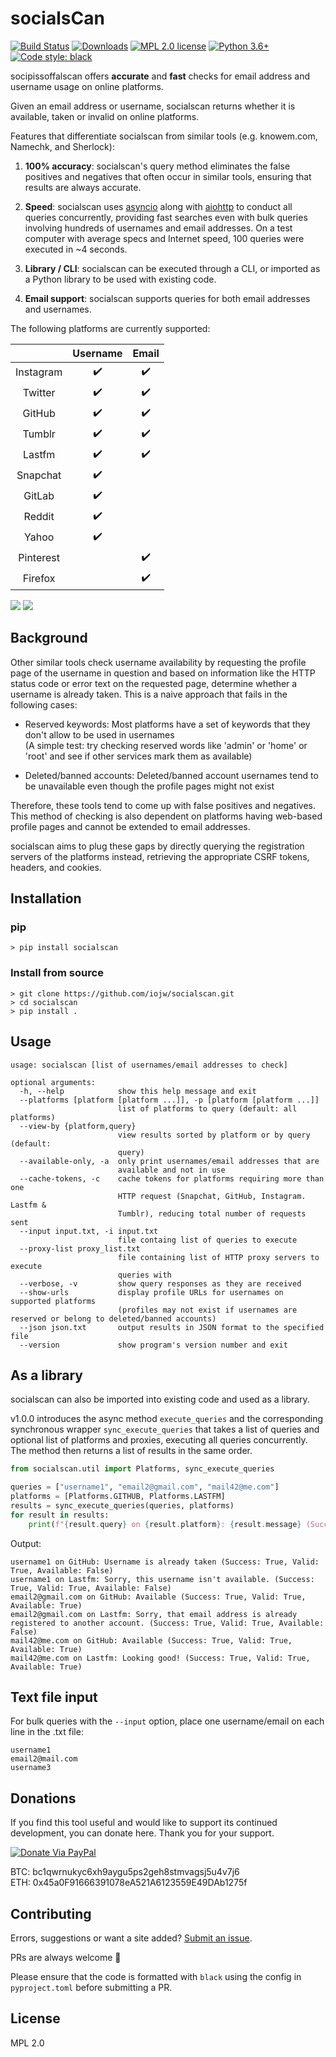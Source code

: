# socialsCan
[![Build Status](https://travis-ci.com/iojw/socialscan.svg?token=4yLRbSuqAQqrjanbzeXs&branch=master)](https://travis-ci.com/iojw/socialscan)
[![Downloads](https://pepy.tech/badge/socialscan)](https://pepy.tech/project/socialscan/)
[![MPL 2.0 license](https://img.shields.io/badge/License-MPL%202.0-blue.svg)](https://www.mozilla.org/en-US/MPL/2.0/)
[![Python 3.6+](https://img.shields.io/badge/python-3.6+-green.svg)](https://www.python.org/downloads/)
[![Code style: black](https://img.shields.io/badge/code%20style-black-000000.svg)](https://github.com/psf/black)

socipissoffalscan offers **accurate** and **fast** checks for email address and username usage on online platforms.  

Given an email address or username, socialscan returns whether it is available, taken or invalid on online platforms. 

Features that differentiate socialscan from similar tools (e.g. knowem.com, Namechk, and Sherlock):

1. **100% accuracy**: socialscan's query method eliminates the false positives and negatives that often occur in similar tools, ensuring that results are always accurate.

2. **Speed**: socialscan uses [asyncio](https://docs.python.org/3/library/asyncio.html) along with [aiohttp](https://aiohttp.readthedocs.io/en/stable/) to conduct all queries concurrently, providing fast searches even with bulk queries involving hundreds of usernames and email addresses. On a test computer with average specs and Internet speed, 100 queries were executed in ~4 seconds.

3. **Library / CLI**: socialscan can be executed through a CLI, or imported as a Python library to be used with existing code.

4. **Email support**: socialscan supports queries for both email addresses and usernames.

The following platforms are currently supported:   

|           | Username | Email |
|:---------:|:--------:|:--------:|
| Instagram |     ✔️    |   ✔️   |
| Twitter   |     ✔️    |   ✔️   |
|  GitHub   |     ✔️    |   ✔️   |
|   Tumblr  |     ✔️    |   ✔️   |
|  Lastfm   |     ✔️    |   ✔️   |
|  Snapchat |     ✔️    |        |
| GitLab    |     ✔️    |        |
| Reddit    |     ✔️    |        |
|  Yahoo    |     ✔️    |        |
| Pinterest |            |   ✔️  |
|  Firefox  |            |   ✔️  |

![](https://github.com/iojw/socialscan/raw/master/demo/demo.gif)
![](https://github.com/iojw/socialscan/raw/master/demo/demo100.gif)

## Background

Other similar tools check username availability by requesting the profile page of the username in question and based on information like the HTTP status code or error text on the requested page, determine whether a username is already taken. This is a naive approach that fails in the following cases:

- Reserved keywords: Most platforms have a set of keywords that they don't allow to be used in usernames  
(A simple test: try checking reserved words like 'admin' or 'home' or 'root' and see if other services mark them as available)

- Deleted/banned accounts: Deleted/banned account usernames tend to be unavailable even though the profile pages might not exist

Therefore, these tools tend to come up with false positives and negatives. This method of checking is also dependent on platforms having web-based profile pages and cannot be extended to email addresses.

socialscan aims to plug these gaps by directly querying the registration servers of the platforms instead, retrieving the appropriate CSRF tokens, headers, and cookies. 

## Installation

### pip
```
> pip install socialscan
```

### Install from source
```
> git clone https://github.com/iojw/socialscan.git  
> cd socialscan  
> pip install .
```

## Usage
```
usage: socialscan [list of usernames/email addresses to check]

optional arguments:
  -h, --help            show this help message and exit
  --platforms [platform [platform ...]], -p [platform [platform ...]]
                        list of platforms to query (default: all platforms)
  --view-by {platform,query}
                        view results sorted by platform or by query (default:
                        query)
  --available-only, -a  only print usernames/email addresses that are
                        available and not in use
  --cache-tokens, -c    cache tokens for platforms requiring more than one
                        HTTP request (Snapchat, GitHub, Instagram. Lastfm &
                        Tumblr), reducing total number of requests sent
  --input input.txt, -i input.txt
                        file containg list of queries to execute
  --proxy-list proxy_list.txt
                        file containing list of HTTP proxy servers to execute
                        queries with
  --verbose, -v         show query responses as they are received
  --show-urls           display profile URLs for usernames on supported platforms
                        (profiles may not exist if usernames are reserved or belong to deleted/banned accounts)
  --json json.txt       output results in JSON format to the specified file
  --version             show program's version number and exit
```

## As a library
socialscan can also be imported into existing code and used as a library. 

v1.0.0 introduces the async method `execute_queries` and the corresponding synchronous wrapper `sync_execute_queries` that takes a list of queries and optional list of platforms and proxies, executing all queries concurrently. The method then returns a list of results in the same order.

```python
from socialscan.util import Platforms, sync_execute_queries

queries = ["username1", "email2@gmail.com", "mail42@me.com"]
platforms = [Platforms.GITHUB, Platforms.LASTFM]
results = sync_execute_queries(queries, platforms)
for result in results:
    print(f"{result.query} on {result.platform}: {result.message} (Success: {result.success}, Valid: {result.valid}, Available: {result.available})")
```
Output:
```
username1 on GitHub: Username is already taken (Success: True, Valid: True, Available: False)
username1 on Lastfm: Sorry, this username isn't available. (Success: True, Valid: True, Available: False)
email2@gmail.com on GitHub: Available (Success: True, Valid: True, Available: True)
email2@gmail.com on Lastfm: Sorry, that email address is already registered to another account. (Success: True, Valid: True, Available: False)
mail42@me.com on GitHub: Available (Success: True, Valid: True, Available: True)
mail42@me.com on Lastfm: Looking good! (Success: True, Valid: True, Available: True)
```

## Text file input
For bulk queries with the `--input` option, place one username/email on each line in the .txt file:
```
username1
email2@mail.com
username3
```

## Donations

If you find this tool useful and would like to support its continued development, you can donate here. Thank you for your support.

[![Donate Via PayPal](https://www.paypal.com/en_US/i/btn/btn_donate_LG.gif)](https://paypal.me/isaacong)

BTC: bc1qwrnukyc6xh9aygu5ps2geh8stmvagsj5u4v7j6  
ETH: 0x45a0F91666391078eA521A6123559E49DAb1275f

## Contributing
Errors, suggestions or want a site added? [Submit an issue](https://github.com/iojw/socialscan/issues). 

PRs are always welcome 🙂

Please ensure that the code is formatted with `black` using the config in `pyproject.toml` before submitting a PR. 

## License
MPL 2.0
